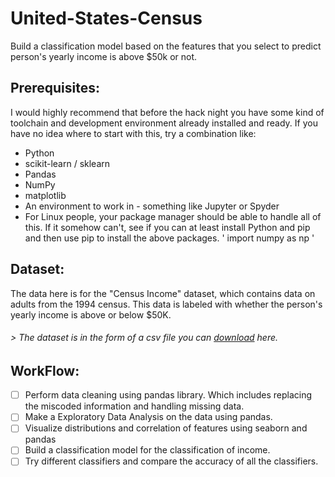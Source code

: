 # United-States-Census
Build a classification model based on the features that you select to predict person's yearly income is above $50k or not.

## Prerequisites:
I would highly recommend that before the hack night you have some kind of toolchain and development environment already installed and ready. If you have no idea where to start with this, try a combination like:
* Python
* scikit-learn / sklearn
* Pandas
* NumPy
* matplotlib
* An environment to work in - something like Jupyter or Spyder
* For Linux people, your package manager should be able to handle all of this. If it somehow can't, see if you can at least install Python and pip and then use pip to install the above packages.
' import numpy as np '
## Dataset:
The data here is for the "Census Income" dataset, which contains data on adults from the 1994 census. This data is labeled with whether the person's yearly income is above or below $50K.
###### > The dataset is in the form of a csv file you can [download](https://drive.google.com/open?id=1yWtGQjyd_ryTnR0S6P2sl91GmYfPewzz) here.

## WorkFlow:
- [ ] Perform data cleaning using pandas library. Which includes replacing the miscoded information and handling missing data.
- [ ] Make a Exploratory Data Analysis on the data using pandas.
- [ ] Visualize distributions and correlation of features using seaborn and pandas
- [ ] Build a classification model for the classification of income.
- [ ] Try different classifiers and compare the accuracy of all the classifiers.
